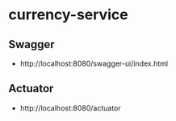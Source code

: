 # currency-service

## Swagger

* http://localhost:8080/swagger-ui/index.html

## Actuator

* http://localhost:8080/actuator





